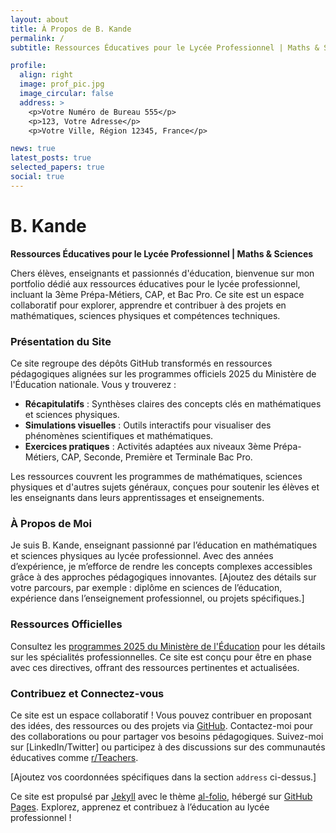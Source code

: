 ```yaml
---
layout: about
title: À Propos de B. Kande
permalink: /
subtitle: Ressources Éducatives pour le Lycée Professionnel | Maths & Sciences

profile:
  align: right
  image: prof_pic.jpg
  image_circular: false
  address: >
    <p>Votre Numéro de Bureau 555</p>
    <p>123, Votre Adresse</p>
    <p>Votre Ville, Région 12345, France</p>

news: true
latest_posts: true
selected_papers: true
social: true
---
```


# B. Kande

**Ressources Éducatives pour le Lycée Professionnel | Maths & Sciences**

Chers élèves, enseignants et passionnés d'éducation, bienvenue sur mon portfolio dédié aux ressources éducatives pour le lycée professionnel, incluant la 3ème Prépa-Métiers, CAP, et Bac Pro. Ce site est un espace collaboratif pour explorer, apprendre et contribuer à des projets en mathématiques, sciences physiques et compétences techniques.

### Présentation du Site

Ce site regroupe des dépôts GitHub transformés en ressources pédagogiques alignées sur les programmes officiels 2025 du Ministère de l'Éducation nationale. Vous y trouverez :
- **Récapitulatifs** : Synthèses claires des concepts clés en mathématiques et sciences physiques.
- **Simulations visuelles** : Outils interactifs pour visualiser des phénomènes scientifiques et mathématiques.
- **Exercices pratiques** : Activités adaptées aux niveaux 3ème Prépa-Métiers, CAP, Seconde, Première et Terminale Bac Pro.

Les ressources couvrent les programmes de mathématiques, sciences physiques et d'autres sujets généraux, conçues pour soutenir les élèves et les enseignants dans leurs apprentissages et enseignements.

### À Propos de Moi

Je suis B. Kande, enseignant passionné par l’éducation en mathématiques et sciences physiques au lycée professionnel. Avec des années d’expérience, je m’efforce de rendre les concepts complexes accessibles grâce à des approches pédagogiques innovantes. [Ajoutez des détails sur votre parcours, par exemple : diplôme en sciences de l’éducation, expérience dans l’enseignement professionnel, ou projets spécifiques.]

### Ressources Officielles

Consultez les [programmes 2025 du Ministère de l'Éducation](https://www.education.gouv.fr/) pour les détails sur les spécialités professionnelles. Ce site est conçu pour être en phase avec ces directives, offrant des ressources pertinentes et actualisées.

### Contribuez et Connectez-vous

Ce site est un espace collaboratif ! Vous pouvez contribuer en proposant des idées, des ressources ou des projets via [GitHub](https://github.com/Kande-B/Maths-Sciences-Lycee-pro). Contactez-moi pour des collaborations ou pour partager vos besoins pédagogiques. Suivez-moi sur [LinkedIn/Twitter] ou participez à des discussions sur des communautés éducatives comme [r/Teachers](https://www.reddit.com/r/Teachers/).

[Ajoutez vos coordonnées spécifiques dans la section `address` ci-dessus.]

Ce site est propulsé par [Jekyll](https://jekyllrb.com/) avec le thème [al-folio](https://github.com/alshedivat/al-folio), hébergé sur [GitHub Pages](https://pages.github.com/). Explorez, apprenez et contribuez à l’éducation au lycée professionnel !
